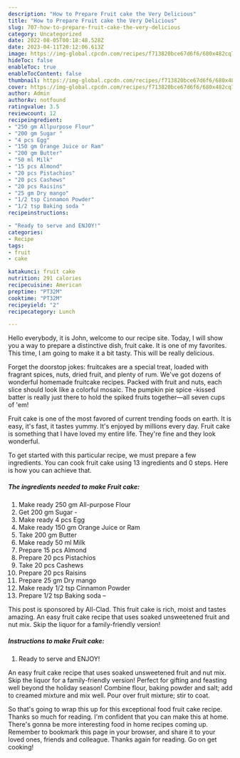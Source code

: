 ```yaml
---
description: "How to Prepare Fruit cake the Very Delicious"
title: "How to Prepare Fruit cake the Very Delicious"
slug: 707-how-to-prepare-fruit-cake-the-very-delicious
category: Uncategorized
date: 2022-08-05T00:18:48.528Z
date: 2023-04-11T20:12:06.613Z
image: https://img-global.cpcdn.com/recipes/f713820bce67d6f6/680x482cq70/fruit-cake-recipe-main-photo.jpg
hideToc: false
enableToc: true
enableTocContent: false
thumbnail: https://img-global.cpcdn.com/recipes/f713820bce67d6f6/680x482cq70/fruit-cake-recipe-main-photo.jpg
cover: https://img-global.cpcdn.com/recipes/f713820bce67d6f6/680x482cq70/fruit-cake-recipe-main-photo.jpg
author: Admin
authorAv: notfound
ratingvalue: 3.5
reviewcount: 12
recipeingredient:
- "250 gm Allpurpose Flour"
- "200 gm Sugar "
- "4 pcs Egg"
- "150 gm Orange Juice or Ram"
- "200 gm Butter"
- "50 ml Milk"
- "15 pcs Almond"
- "20 pcs Pistachios"
- "20 pcs Cashews"
- "20 pcs Raisins"
- "25 gm Dry mango"
- "1/2 tsp Cinnamon Powder"
- "1/2 tsp Baking soda "
recipeinstructions:

- "Ready to serve and ENJOY!"
categories:
- Recipe
tags:
- fruit
- cake

katakunci: fruit cake 
nutrition: 291 calories
recipecuisine: American
preptime: "PT32M"
cooktime: "PT32M"
recipeyield: "2"
recipecategory: Lunch

---
```



Hello everybody, it is John, welcome to our recipe site. Today, I will show you a way to prepare a distinctive dish, fruit cake. It is one of my favorites. This time, I am going to make it a bit tasty. This will be really delicious.

Forget the doorstop jokes: fruitcakes are a special treat, loaded with fragrant spices, nuts, dried fruit, and plenty of rum. We&#39;ve got dozens of wonderful homemade fruitcake recipes. Packed with fruit and nuts, each slice should look like a colorful mosaic. The pumpkin pie spice -kissed batter is really just there to hold the spiked fruits together—all seven cups of &#39;em!

Fruit cake is one of the most favored of current trending foods on earth. It is easy, it's fast, it tastes yummy. It's enjoyed by millions every day. Fruit cake is something that I have loved my entire life. They're fine and they look wonderful.


To get started with this particular recipe, we must prepare a few ingredients. You can cook fruit cake using 13 ingredients and 0 steps. Here is how you can achieve that.

<!--inarticleads1-->

##### The ingredients needed to make Fruit cake:

1. Make ready 250 gm All-purpose Flour
1. Get 200 gm Sugar -
1. Make ready 4 pcs Egg
1. Make ready 150 gm Orange Juice or Ram
1. Take 200 gm Butter
1. Make ready 50 ml Milk
1. Prepare 15 pcs Almond
1. Prepare 20 pcs Pistachios
1. Take 20 pcs Cashews
1. Prepare 20 pcs Raisins
1. Prepare 25 gm Dry mango
1. Make ready 1/2 tsp Cinnamon Powder
1. Prepare 1/2 tsp Baking soda –


This post is sponsored by All-Clad. This fruit cake is rich, moist and tastes amazing. An easy fruit cake recipe that uses soaked unsweetened fruit and nut mix. Skip the liquor for a family-friendly version! 

<!--inarticleads2-->

##### Instructions to make Fruit cake:


1. Ready to serve and ENJOY!

An easy fruit cake recipe that uses soaked unsweetened fruit and nut mix. Skip the liquor for a family-friendly version! Perfect for gifting and feasting well beyond the holiday season! Combine flour, baking powder and salt; add to creamed mixture and mix well. Pour over fruit mixture; stir to coat. 

So that's going to wrap this up for this exceptional food fruit cake recipe. Thanks so much for reading. I'm confident that you can make this at home. There's gonna be more interesting food in home recipes coming up. Remember to bookmark this page in your browser, and share it to your loved ones, friends and colleague. Thanks again for reading. Go on get cooking!
